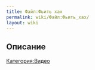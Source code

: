 ```yaml
---
title: Файл:Фьить хах
permalink: wiki/Файл:Фьить_хах/
layout: wiki
---
```


## Описание

[Категория:Видео](Категория:Видео "wikilink")
